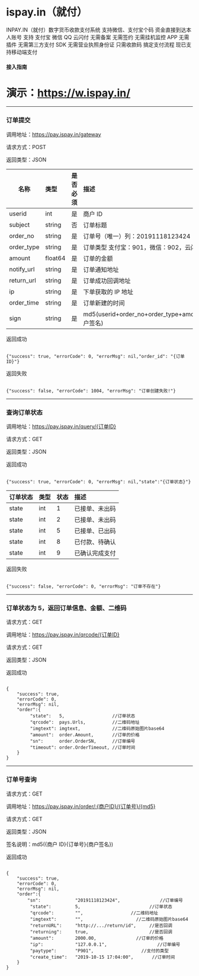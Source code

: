 # ispay.in（就付）

INPAY.IN（就付）数字货币收款支付系统
支持微信、支付宝个码 资金直接到达本人账号
支持 支付宝 微信 QQ 云闪付
无需备案
无需签约
无需挂机监控 APP
无需插件
无需第三方支付 SDK
无需营业执照身份证
只需收款码
搞定支付流程 现已支持移动端支付

#### 接入指南

# 演示：https://w.ispay.in/

---

### 订单提交

调用地址：https://pay.ispay.in/gateway

请求方式：POST

返回类型：JSON

| 名称       | 类型    | 是否必须 | 描述                                                       |
| ---------- | :------ | :------- | :--------------------------------------------------------- |
| userid     | int     | 是       | 商户 ID                                                    |
| subject    | string  | 否       | 订单标题                                                   |
| order_no   | string  | 是       | 订单号（唯一）列：20191118123424                           |
| order_type | string  | 是       | 订单类型 支付宝：901，微信：902，云闪付：904               |
| amount     | float64 | 是       | 订单的金额                                                 |
| notify_url | string  | 是       | 订单通知地址                                               |
| return_url | string  | 是       | 订单成功回调地址                                           |
| ip         | string  | 是       | 下单获取的 IP 地址                                         |
| order_time | string  | 是       | 订单新建的时间                                             |
| sign       | string  | 是       | md5(userid+order_no+order_type+amount+return_url+商户签名) |

返回成功

```

{"success": true, "errorCode": 0, "errorMsg": nil,"order_id": "{订单 ID}"}

```

返回失败

```

{"success": false, "errorCode": 1004, "errorMsg": "订单创建失败!"}

```

---

### 查询订单状态

调用地址：https://pay.ispay.in/query/{订单ID}

请求方式：GET

返回类型：JSON

返回成功

```

{"success": true, "errorCode": 0, "errorMsg": nil,"state":"{订单状态}"}

```

| 订单状态 | 类型 | 状态 | 描述           |
| -------- | :--- | :--- | :------------- |
| state    | int  | 1    | 已接单、未出码 |
| state    | int  | 2    | 已接单、未出码 |
| state    | int  | 5    | 已接单、已出码 |
| state    | int  | 8    | 已付款、待确认 |
| state    | int  | 9    | 已确认完成支付 |

返回失败

```

{"success": false, "errorCode": 0, "errorMsg": "订单不存在"}

```

---

### 订单状态为 5，返回订单信息、金额、二维码

请求方式：GET

调用地址：https://pay.ispay.in/qrcode/{订单ID}

请求方式：GET

返回类型：JSON

返回成功

```

{
    "success": true,
    "errorCode": 0,
    "errorMsg": nil,
    "order":{
         "state":   5,                  //订单状态
         "qrcode":  pays.Urls,          //二维码地址
         "imgtext": imgtext,            //二维码原始图片base64
         "amount":  order.Amount,       //订单的价格
         "sn":      order.OrderSN,      //订单编号
         "timeout": order.OrderTimeout, //订单时间
    }
}

```

---

### 订单号查询

请求方式：GET

调用地址：https://pay.ispay.in/order/:{商户ID}/{订单号}/{md5}

请求方式：GET

返回类型：JSON

签名说明：md5({商户 ID}{订单号}{商户签名})

返回成功

```

{
    "success": true,
    "errorCode": 0,
    "errorMsg": nil,
    "order":{
        "sn":             "20191118123424",               //订单编号
         "state":         5,                          //订单状态
         "qrcode":        "",                  //二维码地址
         "imgtext":       "",                    //二维码原始图片base64
         "returnURL":     "http://.../return/id",     //是否回调
         "returning":     true,                       //是否回调
         "amount":        2000.00,               //订单的价格
         "ip":            "127.0.0.1",                   //订单编号
         "paytype":       "P901",                  //支付的类型
         "create_time":   "2019-10-15 17:04:00",       //订单时间
    }
}

```
